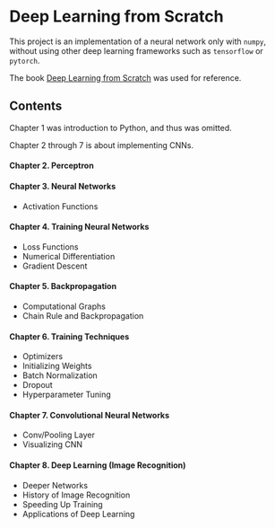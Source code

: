# Deep Learning from Scratch

This project is an implementation of a neural network only with `numpy`, without using other deep learning frameworks such as `tensorflow` or `pytorch`.

The book [Deep Learning from Scratch](https://www.hanbit.co.kr/media/community/review_view.html?hbr_idx=3595) was used for reference.

## Contents

Chapter 1 was introduction to Python, and thus was omitted.

Chapter 2 through 7 is about implementing CNNs.

#### Chapter 2. Perceptron

#### Chapter 3. Neural Networks

- Activation Functions

#### Chapter 4. Training Neural Networks

- Loss Functions
- Numerical Differentiation
- Gradient Descent

#### Chapter 5. Backpropagation

- Computational Graphs
- Chain Rule and Backpropagation

#### Chapter 6. Training Techniques

- Optimizers
- Initializing Weights
- Batch Normalization
- Dropout
- Hyperparameter Tuning

#### Chapter 7. Convolutional Neural Networks

- Conv/Pooling Layer
- Visualizing CNN

#### Chapter 8. Deep Learning (Image Recognition)

- Deeper Networks
- History of Image Recognition
- Speeding Up Training
- Applications of Deep Learning
